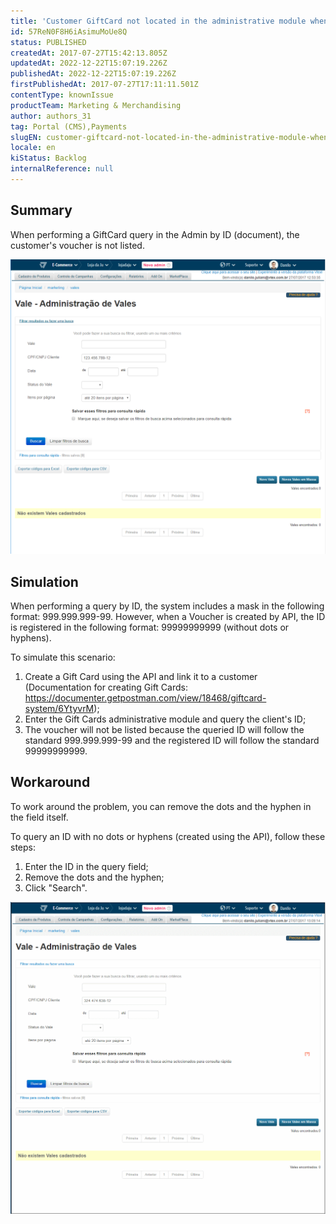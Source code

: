 ```yaml
---
title: 'Customer GiftCard not located in the administrative module when performing a CPF query'
id: 57ReN0F8H6iAsimuMoUe8Q
status: PUBLISHED
createdAt: 2017-07-27T15:42:13.805Z
updatedAt: 2022-12-22T15:07:19.226Z
publishedAt: 2022-12-22T15:07:19.226Z
firstPublishedAt: 2017-07-27T17:11:11.501Z
contentType: knownIssue
productTeam: Marketing & Merchandising
author: authors_31
tag: Portal (CMS),Payments
slugEN: customer-giftcard-not-located-in-the-administrative-module-when-performing--cpf-query
locale: en
kiStatus: Backlog
internalReference: null
---
```


## Summary

When performing a GiftCard query in the Admin by ID (document), the customer's voucher is not listed.

![vale](https://raw.githubusercontent.com/vtexdocs/known-issues/refs/heads/main/docs/en/known-issues/Marketing%20&%20Merchandising/customer-giftcard-not-located-in-the-administrative-module-when-performing--cpf-query_1.png)

## Simulation

When performing a query by ID, the system includes a mask in the following format: 999.999.999-99. However, when a Voucher is created by API, the ID is registered in the following format: 99999999999 (without dots or hyphens).

To simulate this scenario:

1. Create a Gift Card using the API and link it to a customer (Documentation for creating Gift Cards: https://documenter.getpostman.com/view/18468/giftcard-system/6YtyvrM);
2. Enter the Gift Cards administrative module and query the client's ID;
3. The voucher will not be listed because the queried ID will follow the standard 999.999.999-99 and the registered ID will follow the standard 99999999999.

## Workaround

To work around the problem, you can remove the dots and the hyphen in the field itself.

To query an ID with no dots or hyphens (created using the API), follow these steps:
1. Enter the ID in the query field;
2. Remove the dots and the hyphen;
3. Click "Search".

![vale animado](https://raw.githubusercontent.com/vtexdocs/known-issues/refs/heads/main/docs/en/known-issues/Marketing%20&%20Merchandising/customer-giftcard-not-located-in-the-administrative-module-when-performing--cpf-query_2.gif)

